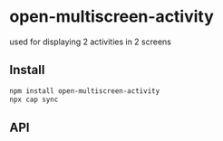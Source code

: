# open-multiscreen-activity

used for displaying 2 activities in 2 screens

## Install

```bash
npm install open-multiscreen-activity
npx cap sync
```

## API

<docgen-index></docgen-index>

<docgen-api>
<!-- run docgen to generate docs from the source -->
<!-- More info: https://github.com/ionic-team/capacitor-docgen -->
</docgen-api>
